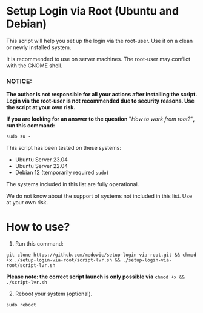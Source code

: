 # Setup Login via Root (Ubuntu and Debian)

This script will help you set up the login via the root-user.
Use it on a clean or newly installed system.

It is recommended to use on server machines. The root-user may conflict with the GNOME shell.

### NOTICE:
**The author is not responsible for all your actions after installing the script. Login via the root-user is not recommended due to security reasons. Use the script at your own risk.** 

**If you are looking for an answer to the question** "*How to work from root?*"**, run this command:**
```
sudo su -
```


This script has been tested on these systems:
- Ubuntu Server 23.04
- Ubuntu Server 22.04
- Debian 12 (temporarily required `sudo`)

The systems included in this list are fully operational.

We do not know about the support of systems not included in this list. Use at your own risk.

# How to use?
1. Run this command:
```
git clone https://github.com/medowic/setup-login-via-root.git && chmod +x ./setup-login-via-root/script-lvr.sh && ./setup-login-via-root/script-lvr.sh
```
**Please note: the correct script launch is only possible via** `chmod +x && ./script-lvr.sh`

2. Reboot your system (optional).
```
sudo reboot
```
